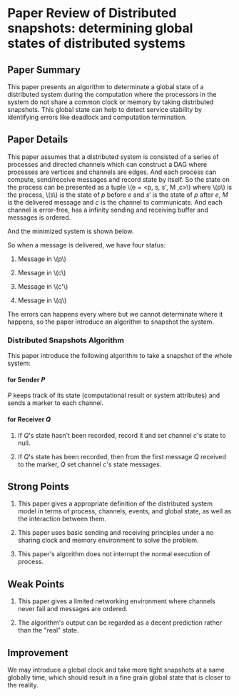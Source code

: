 # Paper Review of Distributed snapshots: determining global states of distributed systems

## Paper Summary

This paper presents an algorithm to determinate a global state of a distributed system during the computation where the processors in the system do not share a common clock or memory by taking distributed snapshots. This global state can help to detect service stability by identifying errors like deadlock and computation termination.

## Paper Details

This paper assumes that a distributed system is consisted of a series of processes and directed channels which can construct a DAG where processes are vertices and channels are edges. And each process can compute, send/receive messages and record state by itself. So the state on the process can be presented as a tuple \\(e = &lt;p, s, s', M ,c&gt;\\) where \\(p\\) is the process, \\(s\\) is the state of $p$ before $e$ and $s'$ is the state of $p$ after $e$, $M$ is the delivered message and $c$ is the channel to communicate. And each channel is error-free, has a infinity sending and receiving buffer and messages is ordered.

And the minimized system is shown below.

So when a message is delivered, we have four status:

1. Message in \\(p\\)
    
2. Message in \\(c\\)
    
3. Message in \\(c'\\)
    
4. Message in \\(q\\)
    

The errors can happens every where but we cannot determinate where it happens, so the paper introduce an algorithm to snapshot the system.

### Distributed Snapshots Algorithm

This paper introduce the following algorithm to take a snapshot of the whole system:

#### for Sender $P$

$P$ keeps track of its state (computational result or system attributes) and sends a marker to each channel.

#### for Receiver $Q$

1. If $Q$'s state hasn't been recorded, record it and set channel $c$'s state to null.
    
2. If $Q$'s state has been recorded, then from the first message $Q$ received to the marker, $Q$ set channel $c$'s state messages.
    

## Strong Points

1. This paper gives a appropriate definition of the distributed system model in terms of process, channels, events, and global state, as well as the interaction between them.
    
2. This paper uses basic sending and receiving principles under a no sharing clock and memory environment to solve the problem.
    
3. This paper's algorithm does not interrupt the normal execution of process.
    

## Weak Points

1. This paper gives a limited networking environment where channels never fail and messages are ordered.
    
2. The algorithm's output can be regarded as a decent prediction rather than the "real" state.
    

## Improvement

We may introduce a global clock and take more tight snapshots at a same globally time, which should result in a fine grain global state that is closer to the reality.
